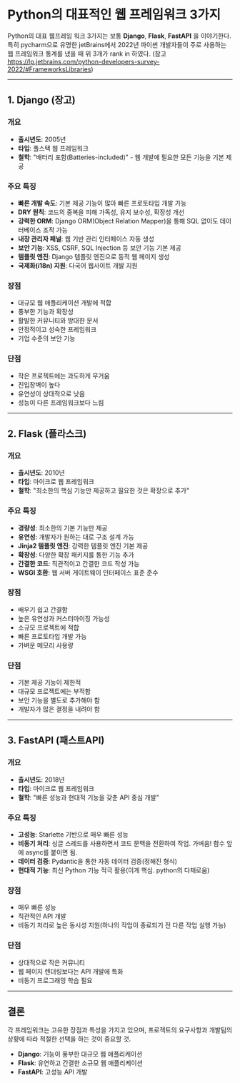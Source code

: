 # Python의 대표적인 웹 프레임워크 3가지

Python의 대표 웹프레임 워크 3가지는 보통  **Django**, **Flask**, **FastAPI** 을 이야기한다.
특히 pycharm으로 유명한 jetBrains에서 2022년 파이썬 개발자들이 주로 사용하는 웹 프레임워크 통계를 냈을 때 
    위 3개가 rank in 하였다. (참고 https://lp.jetbrains.com/python-developers-survey-2022/#FrameworksLibraries)

    
---

## 1. Django (장고)

### 개요
- **출시년도**: 2005년
- **타입**: 풀스택 웹 프레임워크
- **철학**: "배터리 포함(Batteries-included)" - 웹 개발에 필요한 모든 기능을 기본 제공

### 주요 특징
- **빠른 개발 속도**: 기본 제공 기능이 많아 빠른 프로토타입 개발 가능
- **DRY 원칙**: 코드의 중복을 피해 가독성, 유지 보수성, 확장성 개선
- **강력한 ORM**: Django ORM(Object Relation Mapper)을 통해 SQL 없이도 데이터베이스 조작 가능
- **내장 관리자 패널**: 웹 기반 관리 인터페이스 자동 생성
- **보안 기능**: XSS, CSRF, SQL Injection 등 보안 기능 기본 제공
- **템플릿 엔진**: Django 템플릿 엔진으로 동적 웹 페이지 생성
- **국제화(i18n) 지원**: 다국어 웹사이트 개발 지원

### 장점
- 대규모 웹 애플리케이션 개발에 적합
- 풍부한 기능과 확장성
- 활발한 커뮤니티와 방대한 문서
- 안정적이고 성숙한 프레임워크
- 기업 수준의 보안 기능

### 단점
- 작은 프로젝트에는 과도하게 무거움
- 진입장벽이 높다
- 유연성이 상대적으로 낮음
- 성능이 다른 프레임워크보다 느림
---

## 2. Flask (플라스크)

### 개요
- **출시년도**: 2010년
- **타입**: 마이크로 웹 프레임워크
- **철학**: "최소한의 핵심 기능만 제공하고 필요한 것은 확장으로 추가"

### 주요 특징
- **경량성**: 최소한의 기본 기능만 제공
- **유연성**: 개발자가 원하는 대로 구조 설계 가능
- **Jinja2 템플릿 엔진**: 강력한 템플릿 엔진 기본 제공
- **확장성**: 다양한 확장 패키지를 통한 기능 추가
- **간결한 코드**: 직관적이고 간결한 코드 작성 가능
- **WSGI 호환**: 웹 서버 게이트웨이 인터페이스 표준 준수

### 장점
- 배우기 쉽고 간결함
- 높은 유연성과 커스터마이징 가능성
- 소규모 프로젝트에 적합
- 빠른 프로토타입 개발 가능
- 가벼운 메모리 사용량

### 단점
- 기본 제공 기능이 제한적
- 대규모 프로젝트에는 부적합
- 보안 기능을 별도로 추가해야 함
- 개발자가 많은 결정을 내려야 함

---

## 3. FastAPI (패스트API)

### 개요
- **출시년도**: 2018년
- **타입**: 마이크로 웹 프레임워크
- **철학**: "빠른 성능과 현대적 기능을 갖춘 API 중심 개발"

### 주요 특징
- **고성능**: Starlette 기반으로 매우 빠른 성능
- **비동기 처리**: 싱글 스레드를 사용하면서 코드 문맥을 전환하여 작업. 
    가벼움! 함수 앞에 async를 붙이면 됨.
- **데이터 검증**: Pydantic을 통한 자동 데이터 검증(정해진 형식)
- **현대적 기능**: 최신 Python 기능 적극 활용(이게 핵심. python의 다채로움)

### 장점
- 매우 빠른 성능
- 직관적인 API 개발
- 비동기 처리로 높은 동시성 지원(하나의 작업이 종료되기 전 다른 작업 실행 가능)

### 단점
- 상대적으로 작은 커뮤니티
- 웹 페이지 렌더링보다는 API 개발에 특화
- 비동기 프로그래밍 학습 필요
---

## 결론

각 프레임워크는 고유한 장점과 특성을 가지고 있으며, 프로젝트의 요구사항과 개발팀의 상황에 따라 적절한 선택을 하는 것이 중요할 것. 

- **Django**: 기능이 풍부한 대규모 웹 애플리케이션
- **Flask**: 유연하고 간결한 소규모 웹 애플리케이션
- **FastAPI**: 고성능 API 개발
